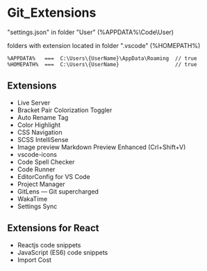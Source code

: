 # Git_Extensions

"settings.json" in folder "User" (%APPDATA%\Code\User)

folders with extension located in folder ".vscode" (%HOMEPATH%)
 
 ```
 %APPDATA%   ===  C:\Users\{UserName}\AppData\Roaming  // true
 %HOMEPATH%  ===  C:\Users\{UserName}                  // true
 ```

 ## Extensions

 * Live Server
 * Bracket Pair Colorization Toggler
 * Auto Rename Tag
 * Color Highlight
 * CSS Navigation
 * SCSS IntelliSense
 * Image preview 
 Markdown Preview Enhanced (Crl+Shift+V)
 * vscode-icons
 * Code Spell Checker
 * Code Runner
 * EditorConfig for VS Code
 * Project Manager
 * GitLens — Git supercharged
 * WakaTime
 * Settings Sync

 ## Extensions for React

 * Reactjs code snippets
 * JavaScript (ES6) code snippets
 * Import Cost
 